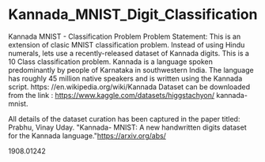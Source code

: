 # Kannada_MNIST_Digit_Classification

Kannada MNIST - Classification Problem
Problem Statement: This is an extension of clasic MNIST classification problem. Instead of using
Hindu numerals, lets use a recently-released dataset of Kannada digits. This is a 10 Class classification
problem.
Kannada is a language spoken predominantly by people of Karnataka in southwestern India. The
language has roughly 45 million native speakers and is written using the Kannada script. https:
//en.wikipedia.org/wiki/Kannada
Dataset can be downloaded from the link : https://www.kaggle.com/datasets/higgstachyon/
kannada-mnist.

All details of the dataset curation has been captured in the paper titled: Prabhu, Vinay Uday. "Kannada-
MNIST: A new handwritten digits dataset for the Kannada language."https://arxiv.org/abs/

1908.01242
